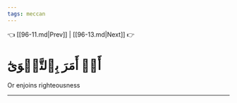 ```yaml
---
tags: meccan
---
```


👈 [[96-11.md|Prev]] | [[96-13.md|Next]] 👉

# أَوۡ أَمَرَ بِٱلتَّقۡوَىٰٓ

Or enjoins righteousness

---

